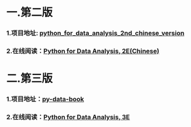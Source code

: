 # 一.第二版
### 1.项目地址: [python_for_data_analysis_2nd_chinese_version](https://github.com/iamseancheney/python_for_data_analysis_2nd_chinese_version)
### 2.在线阅读：[Python for Data Analysis, 2E(Chinese)](https://www.jianshu.com/p/04d180d90a3f)

# 二.第三版
### 1.项目地址：[py-data-book](https://github.com/wesm/pydata-book)
### 2.在线阅读：[Python for Data Analysis, 3E](https://wesmckinney.com/book/)
